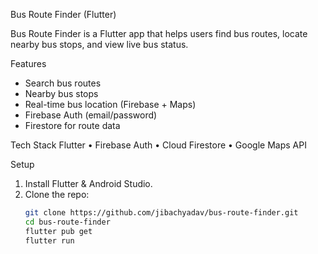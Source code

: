 Bus Route Finder (Flutter)

Bus Route Finder is a Flutter app that helps users find bus routes, locate nearby bus stops, and view live bus status.

 Features
-  Search bus routes
-  Nearby bus stops
-  Real-time bus location (Firebase + Maps)
-  Firebase Auth (email/password)
-  Firestore for route data

 Tech Stack
Flutter • Firebase Auth • Cloud Firestore • Google Maps API

 Setup
1. Install Flutter & Android Studio.
2. Clone the repo:
   ```bash
   git clone https://github.com/jibachyadav/bus-route-finder.git
   cd bus-route-finder
   flutter pub get
   flutter run
